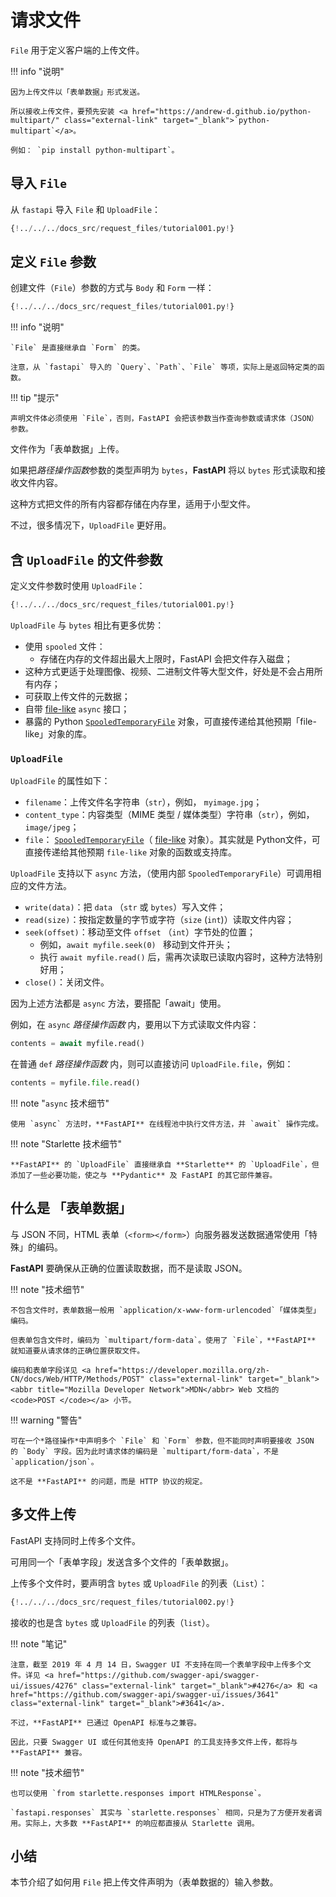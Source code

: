 # 请求文件

`File` 用于定义客户端的上传文件。

!!! info "说明"

    因为上传文件以「表单数据」形式发送。
    
    所以接收上传文件，要预先安装 <a href="https://andrew-d.github.io/python-multipart/" class="external-link" target="_blank">`python-multipart`</a>。
    
    例如： `pip install python-multipart`。

## 导入 `File`

从 `fastapi` 导入 `File` 和 `UploadFile`：

```Python hl_lines="1"
{!../../../docs_src/request_files/tutorial001.py!}
```

## 定义 `File` 参数

创建文件（`File`）参数的方式与 `Body` 和 `Form` 一样：

```Python hl_lines="7"
{!../../../docs_src/request_files/tutorial001.py!}
```

!!! info "说明"

    `File` 是直接继承自 `Form` 的类。
    
    注意，从 `fastapi` 导入的 `Query`、`Path`、`File` 等项，实际上是返回特定类的函数。

!!! tip "提示"

    声明文件体必须使用 `File`，否则，FastAPI 会把该参数当作查询参数或请求体（JSON）参数。

文件作为「表单数据」上传。

如果把*路径操作函数*参数的类型声明为 `bytes`，**FastAPI** 将以 `bytes` 形式读取和接收文件内容。

这种方式把文件的所有内容都存储在内存里，适用于小型文件。

不过，很多情况下，`UploadFile` 更好用。

## 含 `UploadFile` 的文件参数

定义文件参数时使用 `UploadFile`：

```Python hl_lines="12"
{!../../../docs_src/request_files/tutorial001.py!}
```

`UploadFile` 与 `bytes` 相比有更多优势：

* 使用 `spooled` 文件：
    * 存储在内存的文件超出最大上限时，FastAPI 会把文件存入磁盘；
* 这种方式更适于处理图像、视频、二进制文件等大型文件，好处是不会占用所有内存；
* 可获取上传文件的元数据；
* 自带 <a href="https://docs.python.org/zh-cn/3/glossary.html#term-file-like-object" class="external-link" target="_blank">file-like</a> `async` 接口；
* 暴露的 Python <a href="https://docs.python.org/zh-cn/3/library/tempfile.html#tempfile.SpooledTemporaryFile" class="external-link" target="_blank">`SpooledTemporaryFile`</a> 对象，可直接传递给其他预期「file-like」对象的库。

### `UploadFile`

`UploadFile` 的属性如下：

* `filename`：上传文件名字符串（`str`），例如， `myimage.jpg`；
* `content_type`：内容类型（MIME 类型 / 媒体类型）字符串（`str`），例如，`image/jpeg`；
* `file`： <a href="https://docs.python.org/zh-cn/3/library/tempfile.html#tempfile.SpooledTemporaryFile" class="external-link" target="_blank">`SpooledTemporaryFile`</a>（ <a href="https://docs.python.org/zh-cn/3/glossary.html#term-file-like-object" class="external-link" target="_blank">file-like</a> 对象）。其实就是 Python文件，可直接传递给其他预期 `file-like` 对象的函数或支持库。

`UploadFile` 支持以下 `async` 方法，（使用内部 `SpooledTemporaryFile`）可调用相应的文件方法。

* `write(data)`：把 `data` （`str` 或 `bytes`）写入文件；
* `read(size)`：按指定数量的字节或字符（`size` (`int`)）读取文件内容；
* `seek(offset)`：移动至文件 `offset` （`int`）字节处的位置；
    * 例如，`await myfile.seek(0) ` 移动到文件开头；
    * 执行 `await myfile.read()` 后，需再次读取已读取内容时，这种方法特别好用；
* `close()`：关闭文件。

因为上述方法都是 `async` 方法，要搭配「await」使用。

例如，在 `async` *路径操作函数* 内，要用以下方式读取文件内容：

```Python
contents = await myfile.read()
```

在普通 `def` *路径操作函数*  内，则可以直接访问 `UploadFile.file`，例如：

```Python
contents = myfile.file.read()
```

!!! note "`async` 技术细节"

    使用 `async` 方法时，**FastAPI** 在线程池中执行文件方法，并 `await` 操作完成。

!!! note "Starlette 技术细节"

    **FastAPI** 的 `UploadFile` 直接继承自 **Starlette** 的 `UploadFile`，但添加了一些必要功能，使之与 **Pydantic** 及 FastAPI 的其它部件兼容。

## 什么是 「表单数据」

与 JSON 不同，HTML 表单（`<form></form>`）向服务器发送数据通常使用「特殊」的编码。

**FastAPI** 要确保从正确的位置读取数据，而不是读取 JSON。

!!! note "技术细节"

    不包含文件时，表单数据一般用 `application/x-www-form-urlencoded`「媒体类型」编码。
    
    但表单包含文件时，编码为 `multipart/form-data`。使用了 `File`，**FastAPI** 就知道要从请求体的正确位置获取文件。
    
    编码和表单字段详见 <a href="https://developer.mozilla.org/zh-CN/docs/Web/HTTP/Methods/POST" class="external-link" target="_blank"><abbr title="Mozilla Developer Network">MDN</abbr> Web 文档的 <code>POST </code></a> 小节。

!!! warning "警告"

    可在一个*路径操作*中声明多个 `File` 和 `Form` 参数，但不能同时声明要接收 JSON 的 `Body` 字段。因为此时请求体的编码是 `multipart/form-data`，不是 `application/json`。
    
    这不是 **FastAPI** 的问题，而是 HTTP 协议的规定。

## 多文件上传

FastAPI 支持同时上传多个文件。

可用同一个「表单字段」发送含多个文件的「表单数据」。

上传多个文件时，要声明含 `bytes` 或 `UploadFile` 的列表（`List`）：

```Python hl_lines="10  15"
{!../../../docs_src/request_files/tutorial002.py!}
```

接收的也是含 `bytes` 或 `UploadFile` 的列表（`list`）。

!!! note "笔记"

    注意，截至 2019 年 4 月 14 日，Swagger UI 不支持在同一个表单字段中上传多个文件。详见 <a href="https://github.com/swagger-api/swagger-ui/issues/4276" class="external-link" target="_blank">#4276</a> 和 <a href="https://github.com/swagger-api/swagger-ui/issues/3641" class="external-link" target="_blank">#3641</a>.
    
    不过，**FastAPI** 已通过 OpenAPI 标准与之兼容。
    
    因此，只要 Swagger UI 或任何其他支持 OpenAPI 的工具支持多文件上传，都将与 **FastAPI** 兼容。

!!! note "技术细节"

    也可以使用 `from starlette.responses import HTMLResponse`。
    
    `fastapi.responses` 其实与 `starlette.responses` 相同，只是为了方便开发者调用。实际上，大多数 **FastAPI** 的响应都直接从 Starlette 调用。

## 小结

本节介绍了如何用 `File` 把上传文件声明为（表单数据的）输入参数。
